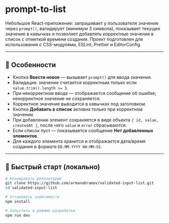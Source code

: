 # prompt-to-list

Небольшое React-приложение: запрашивает у пользователя значение через `prompt()`, валидирует (минимум 3 символа), показывает текущее значение в кавычках и позволяет добавлять корректные значения в список с отметкой времени создания. Проект подготовлен для использования с CSS-модулями, ESLint, Prettier и EditorConfig.

---

## 📌 Особенности
- Кнопка **Ввести новое** — вызывает `prompt()` для ввода значения.  
- Валидация: значение считается корректным только если `value.trim().length >= 3`.  
- При некорректном вводе — отображается сообщение об ошибке; некорректное значение не сохраняется.  
- Корректное значение выводится в кавычках под заголовком.  
- Кнопка **Добавить в список** активна только при корректном значении.  
- При добавлении элемент сохраняется в виде объекта `{ id, value, createdAt }`, после чего `value` и `error` сбрасываются.  
- Если список пуст — показывается сообщение **Нет добавленных элементов**.  
- Для каждого элемента хранится и отображается дата/время создания в формате `DD.MM.YYYY HH:MM:SS`.

---

## 🚀 Быстрый старт (локально)
```bash
# Клонировать репозиторий
git clone https://github.com/armanabramov/validated-input-list.git
cd validated-input-list

# Установить зависимости
npm install

# Запустить в режиме разработки
npm run dev

